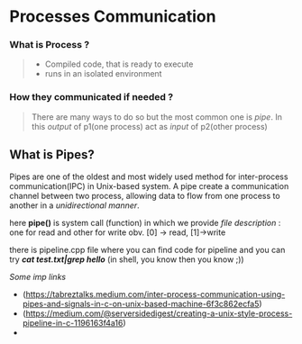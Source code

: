 # Processes Communication 

### What is **Process** ?
> - Compiled code, that is ready to execute
> - runs in an isolated environment

### How they communicated if needed ?
> There are many ways to do so but the most common one is *pipe*.
> In this *output* of p1(one process) act as *input* of p2(other process)

## What is Pipes?
Pipes are one of the oldest and most widely used method for inter-process communication(IPC) in Unix-based system. A pipe create a communication channel between two process, allowing data to flow from one process to another in a *unidirectional manner*.

here **pipe()** is system call (function) in which we provide *file description* : one for read and other for write obv.
[0] -> read, [1]->write

there is pipeline.cpp file where you can find code for pipeline and you can try **_cat test.txt|grep hello_** (in shell, you know then you know ;))

*Some imp links*

- (https://tabreztalks.medium.com/inter-process-communication-using-pipes-and-signals-in-c-on-unix-based-machine-6f3c862ecfa5)
- (https://medium.com/@serversidedigest/creating-a-unix-style-process-pipeline-in-c-1196163f4a16)
- 